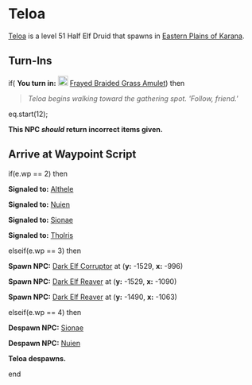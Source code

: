 # Teloa



[Teloa](/npc/15170) is a level 51 Half Elf Druid that spawns in [Eastern Plains of Karana](/zone/15).



## Turn-Ins





if( **You turn in:** <img style="background:url(/static/icons/blank_slot.gif);width:20px;height:20px;" src="/static/icons/item_1053.png" alt="" /> <a
                                href="/item/20451" data-url="20451" class="tooltip-link link">Frayed Braided Grass Amulet</a>) then


>*Teloa begins walking toward the gathering spot. 'Follow, friend.'*


eq.start(12);

**This NPC *should* return incorrect items given.**



## Arrive at Waypoint Script

if(e.wp == 2) then


**Signaled to:**  [Althele](/npc/15044)


**Signaled to:**  [Nuien](/npc/15167)


**Signaled to:**  [Sionae](/npc/15178)


**Signaled to:**  [Tholris](/npc/15043)

elseif(e.wp == 3) then


**Spawn NPC:**  [Dark Elf Corruptor](/npc/15153) at (**y:** -1529, **x:** -996)


**Spawn NPC:**  [Dark Elf Reaver](/npc/15150) at (**y:** -1529, **x:** -1090)


**Spawn NPC:**  [Dark Elf Reaver](/npc/15000) at (**y:** -1490, **x:** -1063)

elseif(e.wp == 4) then


**Despawn NPC:**  [Sionae](/npc/15178)


**Despawn NPC:**  [Nuien](/npc/15167)


**Teloa despawns.**


end